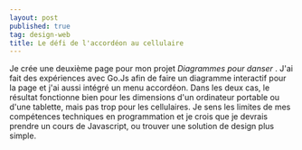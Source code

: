 ```yaml
---
layout: post
published: true
tag: design-web
title: Le défi de l'accordéon au cellulaire
---
```


Je crée une deuxième page pour mon projet <i> Diagrammes pour danser </i>. J'ai fait des expériences avec Go.Js afin de faire un diagramme interactif pour la page et j'ai aussi intégré un menu accordéon. Dans les deux cas, le résultat fonctionne bien pour les dimensions d'un ordinateur portable ou d'une tablette, mais pas trop pour les cellulaires. Je sens les limites de mes compétences techniques en programmation et je crois que je devrais prendre un cours de Javascript, ou trouver une solution de design plus simple.
